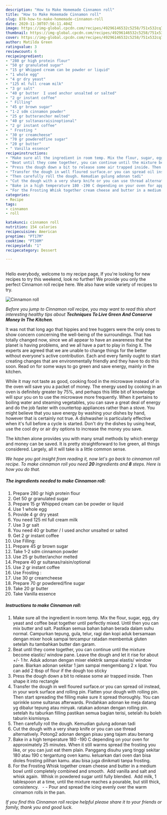 ```yaml
---
description: "How to Make Homemade Cinnamon roll"
title: "How to Make Homemade Cinnamon roll"
slug: 878-how-to-make-homemade-cinnamon-roll
date: 2020-11-30T07:56:11.404Z
image: https://img-global.cpcdn.com/recipes/49296146532c5258/751x532cq70/cinnamon-roll-recipe-main-photo.jpg
thumbnail: https://img-global.cpcdn.com/recipes/49296146532c5258/751x532cq70/cinnamon-roll-recipe-main-photo.jpg
cover: https://img-global.cpcdn.com/recipes/49296146532c5258/751x532cq70/cinnamon-roll-recipe-main-photo.jpg
author: Matilda Green
ratingvalue: 3
reviewcount: 6
recipeingredient:
- "280 gr high protein flour"
- "50 gr granulated sugar"
- "15 gr Whipped cream can be powder or liquid"
- "1 whole egg"
- "4 gr dry yeast"
- "125 ml full cream milk"
- "3 gr salt"
- "40 gr butter  I used anchor unsalted or salted"
- "2 gr instant coffee"
- " Filling"
- "45 gr brown sugar"
- "1-2 sdm cinnamon powder"
- "25 gr butteranchor melted"
- "40 gr sultanasraisinoptional"
- "2 gr instant coffee"
- " Frosting "
- "30 gr creamcheese"
- "70 gr powderedfine sugar"
- "20 gr butter"
- " Vanilla essence"
recipeinstructions:
- "Make sure all the ingredient in room temp. Mix the flour, sugar, egg, dry yeast and coffee beat together until perfectly mixed. Until then you can mix butter and salt. Pastikan semua bahan bahan berada dalam suhu normal. Campurkan tepung, gula, telur, ragi dan kopi aduk bersamaan dengan mixer hook sampai tercampur ratadan membentuk gluten setelah itu tambahkan butter dan garam."
- "Beat until they come together, you can continue until the mixture become elastic/ window pane. Leave the dough and let it rise for about +/- 1 hr. Aduk adonan dengan mixer elektrik sampai elastis/ window pane. Biarkan adonan sekitar 1 jam sampai mengembang 2 x lipat. You can add 2 tbsp of flour if the dough too sticky"
- "Press the dough down a bit to release some air trapped inside. Then shape it into rectangle"
- "Transfer the dough in well floured surface.or you can spread oil instead, in your work surface and rolling pin. Flatten your dough with rolling pin. Then start spreading the filling make sure it spread thoroughly. You can sprinkle some sultanas afterwards. Pindahkan adonan ke meja datang yg dibalur tepung atau minyak. ratakan adonan dengan rolling pin. setelah itu taburkan filling pastikan semua bagian terisi, setelah itu boleh taburin kismisnya."
- "Then carefully roll the dough. Kemudian gulung adonan tadi"
- "Cut the dough with a very sharp knife or you can use thread alternatively. Potong2 adonan dengan pisau yang tajam atau benang"
- "Bake in a high temperature 180 -190 C depending on your oven for approximately 25 minutes. When it still warms spread the frosting you like, or you can just eat them plain. Panggang disuhu yang tinggi sekitar 180 atau 190 c tergantung oven kamu. keluarkan dari oven dan bisa dioles frosting pilihan kamu. atau bisa juga dinikmati tanpa frosting."
- "For the Frosting Whisk together cream cheese and butter in a medium bowl until completely combined and smooth.  Add vanilla and salt and whisk again.  Whisk in powdered sugar until fully blended.  Add milk, 1 tablespoon at a time, until the mixture reaches a pourable, but still thick, consistency.    Pour and spread the icing evenly over the warm cinnamon rolls in the pan."
categories:
- Recipe
tags:
- cinnamon
- roll

katakunci: cinnamon roll 
nutrition: 154 calories
recipecuisine: American
preptime: "PT17M"
cooktime: "PT30M"
recipeyield: "1"
recipecategory: Dessert

---
```

<br>
Hello everybody, welcome to my recipe page, If you're looking for new recipes to try this weekend, look no further! We provide you only the perfect Cinnamon roll recipe here. We also have wide variety of recipes to try.
<br>


![Cinnamon roll](https://img-global.cpcdn.com/recipes/49296146532c5258/751x532cq70/cinnamon-roll-recipe-main-photo.jpg)

<i>Before you jump to Cinnamon roll recipe, you may want to read this short interesting healthy tips about 
<strong>Techniques To Live Green And Conserve Money In The Kitchen</strong>.</i>
</br>

It was not that long ago that hippies and tree huggers were the only ones to show concern concerning the well-being of the surroundings. That has totally changed now, since we all appear to have an awareness that the planet is having problems, and we all have a part to play in fixing it. The experts are agreed that we are unable to change things for the better without everyone's active contribution. Each and every family ought to start creating changes that are environmentally friendly and they have to do this soon. Read on for some ways to go green and save energy, mainly in the kitchen.

While it may not taste as good, cooking food in the microwave instead of in the oven will save you a packet of money. The energy used by cooking in an oven is definitely greater by 75%, and perhaps this little bit of knowledge will spur you on to use the microwave more frequently. When it pertains to boiling water and steaming vegetables, you can save a great deal of energy and do the job faster with countertop appliances rather than a stove. You might believe that you save energy by washing your dishes by hand, however that is certainly not true. A dishwasher is particularly effective when it's full before a cycle is started. Don't dry the dishes by using heat, use the cool dry or air dry options to increase the money you save.

The kitchen alone provides you with many small methods by which energy and money can be saved. It is pretty straightforward to live green, all things considered. Largely, all it will take is a little common sense.


<i>We hope you got insight from reading it, now let's go back to cinnamon roll recipe. To make cinnamon roll you need <strong>20</strong> ingredients and <strong>8</strong> steps. Here is how you do that.
</i>

##### The ingredients needed to make Cinnamon roll:

1. Prepare 280 gr high protein flour
1. Get 50 gr granulated sugar
1. Prepare 15 gr Whipped cream can be powder or liquid
1. Use 1 whole egg
1. Provide 4 gr dry yeast
1. You need 125 ml full cream milk
1. Use 3 gr salt
1. You need 40 gr butter / I used anchor unsalted or salted
1. Get 2 gr instant coffee
1. Use  Filling:
1. Prepare 45 gr brown sugar
1. Take 1-2 sdm cinnamon powder
1. Use 25 gr butter/anchor melted
1. Prepare 40 gr sultanas/raisin/optional
1. Use 2 gr instant coffee
1. Use  Frosting :
1. Use 30 gr creamcheese
1. Prepare 70 gr powdered/fine sugar
1. Take 20 gr butter
1. Take  Vanilla essence


##### Instructions to make Cinnamon roll:

1. Make sure all the ingredient in room temp. Mix the flour, sugar, egg, dry yeast and coffee beat together until perfectly mixed. Until then you can mix butter and salt. Pastikan semua bahan bahan berada dalam suhu normal. Campurkan tepung, gula, telur, ragi dan kopi aduk bersamaan dengan mixer hook sampai tercampur ratadan membentuk gluten setelah itu tambahkan butter dan garam.
1. Beat until they come together, you can continue until the mixture become elastic/ window pane. Leave the dough and let it rise for about +/- 1 hr. Aduk adonan dengan mixer elektrik sampai elastis/ window pane. Biarkan adonan sekitar 1 jam sampai mengembang 2 x lipat. You can add 2 tbsp of flour if the dough too sticky
1. Press the dough down a bit to release some air trapped inside. Then shape it into rectangle
1. Transfer the dough in well floured surface.or you can spread oil instead, in your work surface and rolling pin. Flatten your dough with rolling pin. Then start spreading the filling make sure it spread thoroughly. You can sprinkle some sultanas afterwards. Pindahkan adonan ke meja datang yg dibalur tepung atau minyak. ratakan adonan dengan rolling pin. setelah itu taburkan filling pastikan semua bagian terisi, setelah itu boleh taburin kismisnya.
1. Then carefully roll the dough. Kemudian gulung adonan tadi
1. Cut the dough with a very sharp knife or you can use thread alternatively. Potong2 adonan dengan pisau yang tajam atau benang
1. Bake in a high temperature 180 -190 C depending on your oven for approximately 25 minutes. When it still warms spread the frosting you like, or you can just eat them plain. Panggang disuhu yang tinggi sekitar 180 atau 190 c tergantung oven kamu. keluarkan dari oven dan bisa dioles frosting pilihan kamu. atau bisa juga dinikmati tanpa frosting.
1. For the Frosting Whisk together cream cheese and butter in a medium bowl until completely combined and smooth.  Add vanilla and salt and whisk again.  Whisk in powdered sugar until fully blended.  Add milk, 1 tablespoon at a time, until the mixture reaches a pourable, but still thick, consistency.   -  - Pour and spread the icing evenly over the warm cinnamon rolls in the pan.


<i>If you find this Cinnamon roll recipe helpful please share it to your friends or family, thank you and good luck.</i>
